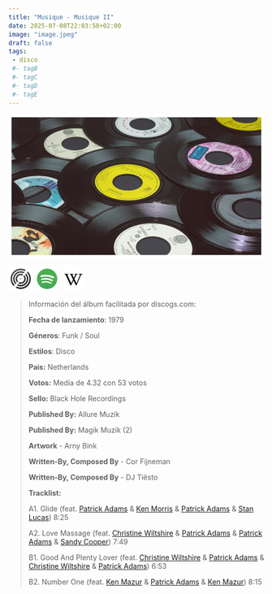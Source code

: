```yaml
---
title: "Musique - Musique II"
date: 2025-07-08T22:03:58+02:00
image: "image.jpeg"
draft: false
tags:
 - disco
 #- tagB
 #- tagC
 #- tagD
 #- tagE
---
```

![cover](image.jpeg (Musique - Musique II))
 
[![discogs](../links/svg/discogs.png (discogs))](https://www.discogs.com/master/49217)
[![spotify](../links/svg/spotify.png (spotify))](https://open.spotify.com/album/7eaS4b4uezYaYSiL38sonT)
[![wikipedia](../links/svg/wikipedia.png (wikipedia))](https://en.wikipedia.org/wiki/Musique)
 
<!-- [![bandcamp](../links/svg/bandcamp.png (bandcamp))](error) error busqueda -->
<!-- [![lastfm](../links/svg/lastfm.png (lastfm))]() -->
<!-- [![musicbrainz](../links/svg/musicbrainz.png (musicbrainz))]() -->
<!-- [![youtube](../links/svg/youtube.png (youtube))]() -->
 
> Información del álbum facilitada por discogs.com:
> 
> **Fecha de lanzamiento**: 1979
> 
> **Géneros**: Funk / Soul
> 
> **Estilos**: Disco
> 
> **Pais:** Netherlands
> 
> **Votos:** Media de 4.32 con 53 votos
> 
> **Sello:** Black Hole Recordings
> 
> **Published By:** Allure Muzik
> 
> **Published By:** Magik Muzik (2)
> 
> **Artwork** - Arny Bink
> 
> **Written-By, Composed By** - Cor Fijneman
> 
> **Written-By, Composed By** - DJ Tiësto
> 
> 
> 
> **Tracklist:**
> 
>   A1. Glide 
> (feat. [Patrick Adams](https://www.discogs.com/artist/28602 'Patrick Adams (born: March 17, 1950 in...') & [Ken Morris](https://www.discogs.com/artist/128816 'Singer/Producer in Disco/Funk/Soul-related genres. Born in Harlem,...') & [Patrick Adams](https://www.discogs.com/artist/28602 'Patrick Adams (born: March 17, 1950 in...') & [Stan Lucas](https://www.discogs.com/artist/128817 'Disco, soul and funk guitarist, songwriter and...'))   8:25
> 
>   A2. Love Massage 
> (feat. [Christine Wiltshire](https://www.discogs.com/artist/178790 'Disco singer. Member of the extended [a=Patrick...') & [Patrick Adams](https://www.discogs.com/artist/28602 'Patrick Adams (born: March 17, 1950 in...') & [Patrick Adams](https://www.discogs.com/artist/28602 'Patrick Adams (born: March 17, 1950 in...') & [Sandy Cooper](https://www.discogs.com/artist/499747 'Songwriter'))   7:49
> 
>   B1. Good And Plenty Lover 
> (feat. [Christine Wiltshire](https://www.discogs.com/artist/178790 'Disco singer. Member of the extended [a=Patrick...') & [Patrick Adams](https://www.discogs.com/artist/28602 'Patrick Adams (born: March 17, 1950 in...') & [Christine Wiltshire](https://www.discogs.com/artist/178790 'Disco singer. Member of the extended [a=Patrick...') & [Patrick Adams](https://www.discogs.com/artist/28602 'Patrick Adams (born: March 17, 1950 in...'))   6:53
> 
>   B2. Number One 
> (feat. [Ken Mazur](https://www.discogs.com/artist/236005 'Soul - funk guitarist - Songwriter. He...') & [Patrick Adams](https://www.discogs.com/artist/28602 'Patrick Adams (born: March 17, 1950 in...') & [Ken Mazur](https://www.discogs.com/artist/236005 'Soul - funk guitarist - Songwriter. He...'))   8:15
> 
